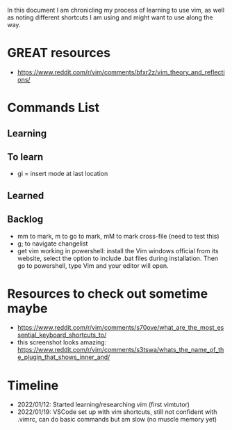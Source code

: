 In this document I am chronicling my process of learning to use vim, as well as noting different shortcuts I am using and might want to use along the way. 

# GREAT resources 
* https://www.reddit.com/r/vim/comments/bfxr2z/vim_theory_and_reflections/

# Commands List

## Learning


## To learn
* gi = insert mode at last location 

## Learned


## Backlog
* mm to mark, m to go to mark, mM to mark cross-file (need to test this)
* g; to navigate changelist
* get vim working in powershell:  install the Vim windows official from its website, select the option to include .bat files during installation. Then go to powershell, type Vim and your editor will open.

# Resources to check out sometime maybe
* https://www.reddit.com/r/vim/comments/s70ove/what_are_the_most_essential_keyboard_shortcuts_to/ 
* this screenshot looks amazing: https://www.reddit.com/r/vim/comments/s3tswa/whats_the_name_of_the_plugin_that_shows_inner_and/


# Timeline
* 2022/01/12: Started learning/researching vim (first vimtutor)
* 2022/01/19: VSCode set up with vim shortcuts, still not confident with .vimrc, can do basic commands but am slow (no muscle memory yet)


 
